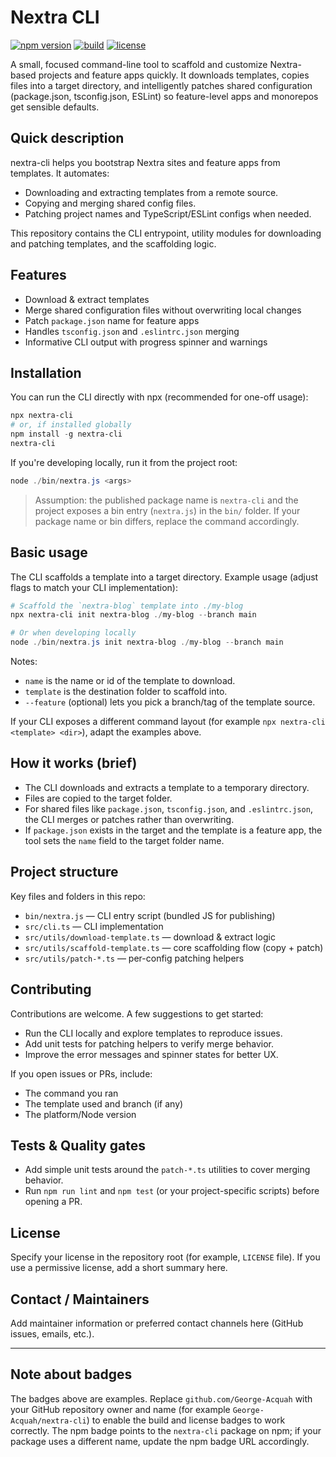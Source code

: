 # Nextra CLI

[![npm version](https://img.shields.io/npm/v/nextra-cli.svg)](https://www.npmjs.com/package/nextra-cli) [![build](https://github.com/OWNER/REPO/actions/workflows/ci.yml/badge.svg)](https://github.com/OWNER/REPO/actions) [![license](https://img.shields.io/github/license/OWNER/REPO.svg)](LICENSE)

A small, focused command-line tool to scaffold and customize Nextra-based projects and feature apps quickly. It downloads templates, copies files into a target directory, and intelligently patches shared configuration (package.json, tsconfig.json, ESLint) so feature-level apps and monorepos get sensible defaults.

## Quick description

nextra-cli helps you bootstrap Nextra sites and feature apps from templates. It automates:

- Downloading and extracting templates from a remote source.
- Copying and merging shared config files.
- Patching project names and TypeScript/ESLint configs when needed.

This repository contains the CLI entrypoint, utility modules for downloading and patching templates, and the scaffolding logic.

## Features

- Download & extract templates
- Merge shared configuration files without overwriting local changes
- Patch `package.json` name for feature apps
- Handles `tsconfig.json` and `.eslintrc.json` merging
- Informative CLI output with progress spinner and warnings

## Installation

You can run the CLI directly with npx (recommended for one-off usage):

```powershell
npx nextra-cli
# or, if installed globally
npm install -g nextra-cli
nextra-cli
```

If you're developing locally, run it from the project root:

```powershell
node ./bin/nextra.js <args>
```

> Assumption: the published package name is `nextra-cli` and the project exposes a bin entry (`nextra.js`) in the `bin/` folder. If your package name or bin differs, replace the command accordingly.

## Basic usage

The CLI scaffolds a template into a target directory. Example usage (adjust flags to match your CLI implementation):

```powershell
# Scaffold the `nextra-blog` template into ./my-blog
npx nextra-cli init nextra-blog ./my-blog --branch main

# Or when developing locally
node ./bin/nextra.js init nextra-blog ./my-blog --branch main
```

Notes:

- `name` is the name or id of the template to download.
- `template` is the destination folder to scaffold into.
- `--feature` (optional) lets you pick a branch/tag of the template source.

If your CLI exposes a different command layout (for example `npx nextra-cli <template> <dir>`), adapt the examples above.

## How it works (brief)

- The CLI downloads and extracts a template to a temporary directory.
- Files are copied to the target folder.
- For shared files like `package.json`, `tsconfig.json`, and `.eslintrc.json`, the CLI merges or patches rather than overwriting.
- If `package.json` exists in the target and the template is a feature app, the tool sets the `name` field to the target folder name.

## Project structure

Key files and folders in this repo:

- `bin/nextra.js` — CLI entry script (bundled JS for publishing)
- `src/cli.ts` — CLI implementation
- `src/utils/download-template.ts` — download & extract logic
- `src/utils/scaffold-template.ts` — core scaffolding flow (copy + patch)
- `src/utils/patch-*.ts` — per-config patching helpers

## Contributing

Contributions are welcome. A few suggestions to get started:

- Run the CLI locally and explore templates to reproduce issues.
- Add unit tests for patching helpers to verify merge behavior.
- Improve the error messages and spinner states for better UX.

If you open issues or PRs, include:

- The command you ran
- The template used and branch (if any)
- The platform/Node version

## Tests & Quality gates

- Add simple unit tests around the `patch-*.ts` utilities to cover merging behavior.
- Run `npm run lint` and `npm test` (or your project-specific scripts) before opening a PR.

## License

Specify your license in the repository root (for example, `LICENSE` file). If you use a permissive license, add a short summary here.

## Contact / Maintainers

Add maintainer information or preferred contact channels here (GitHub issues, emails, etc.).

---

## Note about badges

The badges above are examples. Replace `github.com/George-Acquah` with your GitHub repository owner and name (for example `George-Acquah/nextra-cli`) to enable the build and license badges to work correctly. The npm badge points to the `nextra-cli` package on npm; if your package uses a different name, update the npm badge URL accordingly.
